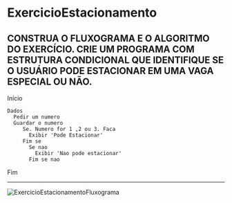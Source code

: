 # ExercicioEstacionamento
CONSTRUA O FLUXOGRAMA E O ALGORITMO DO EXERCÍCIO. CRIE UM PROGRAMA COM ESTRUTURA CONDICIONAL QUE IDENTIFIQUE SE O USUÁRIO PODE ESTACIONAR EM UMA VAGA ESPECIAL OU NÃO. 
------------------------------------------------------

Início

    Dados
      Pedir um numero	
      Guardar o numero
         Se. Numero for 1 ,2 ou 3. Faca 
   	       Exibir 'Pode Estacionar'
         Fim se	
           Se nao 
    	     Exibir 'Nao pode estacionar'
           Fim se nao  

Fim

--------------------------------------------------------

![ExercicioEstacionamentoFluxograma](https://user-images.githubusercontent.com/103973651/169713471-07bfecdb-ec80-4016-b525-1efc014595df.png)

